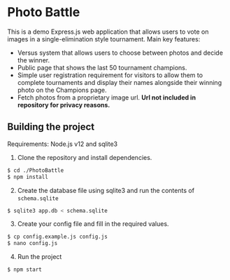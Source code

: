 # Photo Battle

This is a demo Express.js web application that allows users to vote on images in a single-elimination style tournament. Main key features:
- Versus system that allows users to choose between photos and decide the winner.
- Public page that shows the last 50 tournament champions.
- Simple user registration requirement for visitors to allow them to complete tournaments and display their names alongside their winning photo on the Champions page.
- Fetch photos from a proprietary image url. **Url not included in repository for privacy reasons.**

## Building the project
Requirements: Node.js v12 and sqlite3
1. Clone the repository and install dependencies.
```bash
$ cd ./PhotoBattle
$ npm install
```
2. Create the database file using sqlite3 and run the contents of `schema.sqlite`
```bash
$ sqlite3 app.db < schema.sqlite
```
3. Create your config file and fill in the required values.
```bash
$ cp config.example.js config.js
$ nano config.js
```
4. Run the project
```bash
$ npm start
```